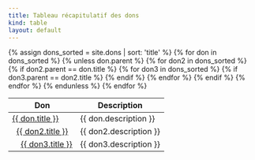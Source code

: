 ```yaml
---
title: Tableau récapitulatif des dons
kind: table
layout: default
---
```


<table class="table">
    <thead>
        <tr>
            <th>Don</th>
            <th>Description</th>
        </tr>
    </thead>
    <tbody>
    {% assign dons_sorted = site.dons | sort: 'title' %}
    {% for don in dons_sorted %}
    {% unless don.parent %}
    <tr>
        <td><a href="{{ don.url }}">{{ don.title }}</a></td>
        <td>{{ don.description }}</td>
    </tr>
    <!-- second level -->
    {% for don2 in dons_sorted %}
    {% if don2.parent == don.title %}
    <tr>
        <td>&nbsp;&nbsp;<a href="{{ don2.url }}">{{ don2.title }}</a></td>
        <td>{{ don2.description }}</td>
    </tr>
    <!-- third level -->
    {% for don3 in dons_sorted %}
    {% if don3.parent == don2.title %}
    <tr>
        <td>&nbsp;&nbsp;&nbsp;&nbsp;<a href="{{ don3.url }}">{{ don3.title }}</a></td>
        <td>{{ don3.description }}</td>
    </tr>
    {% endif %}
    {% endfor %}    
    <!-- end third level -->
    {% endif %}
    {% endfor %}    
    <!-- end second level -->
    {% endunless %}
    {% endfor %}
    </tbody>
</table>